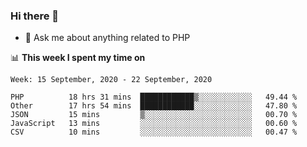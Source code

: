 ### Hi there 👋

<!--
**mustafaculban/mustafaculban** is a ✨ _special_ ✨ repository because its `README.md` (this file) appears on your GitHub profile.

Here are some ideas to get you started:

- 🌱 I’m currently learning ...
- 👯 I’m looking to collaborate on ...
- 🤔 I’m looking for help with ...
- 📫 How to reach me: ...
- 😄 Pronouns: ...
- ⚡ Fun fact: ...

-->
- 💬 Ask me about anything related to PHP


📊 **This week I spent my time on**
<!--START_SECTION:waka-->
```text
Week: 15 September, 2020 - 22 September, 2020

PHP          18 hrs 31 mins  ████████████▒░░░░░░░░░░░░   49.44 % 
Other        17 hrs 54 mins  ████████████░░░░░░░░░░░░░   47.80 % 
JSON         15 mins         ▒░░░░░░░░░░░░░░░░░░░░░░░░   00.70 % 
JavaScript   13 mins         ░░░░░░░░░░░░░░░░░░░░░░░░░   00.60 % 
CSV          10 mins         ░░░░░░░░░░░░░░░░░░░░░░░░░   00.47 % 
```
<!--END_SECTION:waka-->
